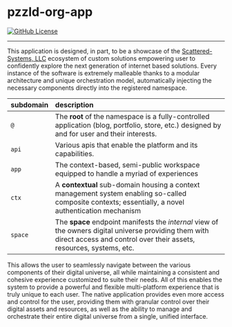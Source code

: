 # pzzld-org-app

[![GitHub License](https://img.shields.io/github/license/FL03/FL03?style=for-the-badge&logo=github)](https://github.com/FL03/FL03/blob/main/LICENSE)

***

This application is designed, in part, to be a showcase of the [Scattered-Systems, LLC](https://scsys.io) ecosystem of custom solutions empowering user to confidently explore the next generation of internet based solutions. Every instance of the software is extremely malleable thanks to a modular architecture and unique orchestration model, automatically injecting the necessary components directly into the registered namespace.

| subdomain       | description |
|:----------------|:------------|
| `@`             | The **root** of the namespace is a fully-controlled application (blog, portfolio, store, etc.) designed by and for user and their interests. |
| `api`           | Various apis that enable the platform and its capabilities. |
| `app`           | The context-based, semi-public workspace equipped to handle a myriad of experiences |
| `ctx`           | A **contextual** sub-domain housing a context management system enabling so-called composite contexts; essentially, a novel authentication mechanism |
| `space`         | The **space** endpoint manifests the _internal_ view of the owners digital universe providing them with direct access and control over their assets, resources, systems, etc.  |

This allows the user to seamlessly navigate between the various components of their digital universe, all while maintaining a consistent and cohesive experience customized to suite their needs. All of this enables the system to provide a powerful and flexible multi-platform experience that is truly unique to each user. The native application provides even more access and control for the user, providing them with granular control over their digital assets and resources, as well as the ability to manage and orchestrate their entire digital universe from a single, unified interface.
